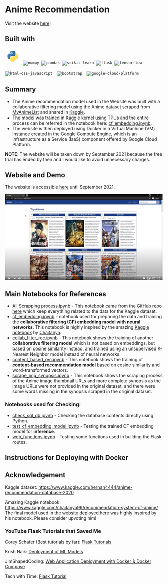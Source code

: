 # Anime Recommendation

Visit the website [here](http://34.87.106.210/)!

## Built with
<pre><code><img height="50" src="https://raw.githubusercontent.com/github/explore/80688e429a7d4ef2fca1e82350fe8e3517d3494d/topics/python/python.png" alt="python"> <img height="50" src="https://raw.githubusercontent.com/numpy/numpy/7e7f4adab814b223f7f917369a72757cd28b10cb/branding/icons/numpylogo.svg" alt="numpy"> <img height="50" src="https://raw.githubusercontent.com/pandas-dev/pandas/761bceb77d44aa63b71dda43ca46e8fd4b9d7422/web/pandas/static/img/pandas.svg" alt="pandas"> <img height="50" src="https://upload.wikimedia.org/wikipedia/commons/thumb/0/05/Scikit_learn_logo_small.svg/1280px-Scikit_learn_logo_small.svg.png" alt="scikit-learn"> <img height="50" src="https://upload.wikimedia.org/wikipedia/commons/thumb/3/3c/Flask_logo.svg/1280px-Flask_logo.svg.png" alt="flask"> <img height="50" src="https://idroot.us/wp-content/uploads/2019/03/TensorFlow-logo.png" alt="tensorflow">

<img height="60" src="https://i.pinimg.com/originals/42/3b/97/423b97b41c8b420d28e84f9b07a530ec.png" alt="html-css-javascript">  <img height="60" src="https://i.pinimg.com/originals/c1/78/5d/c1785d50a929254419fa4aad0560b058.png" alt="bootstrap">  <img height="60" src="https://i.pinimg.com/originals/40/58/3b/40583b9485486616cc310cf5c5282b85.png" alt="google-cloud-platform">
</code></pre>

## Summary
- The Anime recommendation model used in the Website was built with a collaborative filtering model using the Anime dataset scraped from [MyAnimeList](https://myanimelist.net/) and shared in [Kaggle](https://www.kaggle.com/hernan4444/anime-recommendation-database-2020).
- The model was trained in Kaggle kernel using TPUs and the entire process can be referred in the notebook here: [cf_embedding.ipynb](https://github.com/ansonnn07/Anime-Recommendation/blob/main/web/cf_embedding.ipynb).
- The website is then deployed using Docker in a Virtual Machine (VM) instance created in the Google Compute Engine, which is an Infrastructure as a Service (IaaS) component offered by Google Cloud Platform.

**NOTE**: The website will be taken down by September 2021 because the free trial has ended by then and I would like to avoid unnecessary charges.

## Website and Demo
The website is accessible [here](http://34.87.106.210/) until September 2021.


[![website demo](website_demo.png)](https://youtu.be/SgnyXSIhGR8)


## Main Notebooks for References
- [All Scrapping process.ipynb](https://github.com/ansonnn07/Anime-Recommendation/blob/main/web/All%20Scrapping%20process.ipynb) - This notebook came from the GitHub repo [here](https://github.com/Hernan4444/MyAnimeList-Database) which keep everything related to the data for the Kaggle dataset.
- [cf_embedding.ipynb](https://github.com/ansonnn07/Anime-Recommendation/blob/main/web/cf_embedding.ipynb) - notebook used for preparing the data and training the **collaborative filtering (CF) embedding model with neural networks**. This notebook is highly inspired by the amazing [Kaggle notebook](https://www.kaggle.com/chaitanya99/recommendation-system-cf-anime/) by [Chaitanya](https://www.kaggle.com/chaitanya99).
- [collab_filter_rec.ipynb](https://github.com/ansonnn07/Anime-Recommendation/blob/main/web/collab_filter_rec.ipynb) - This notebook shows the training of another **collaborative filtering model** which is not based on embeddings, but based on cosine similarity instead, and trained using an unsupervised K-Nearest Neighbor model instead of neural networks.
- [content_based_rec.ipynb](https://github.com/ansonnn07/Anime-Recommendation/blob/main/web/content_based_rec.ipynb) - This notebook shows the training of **content-based recommendation model** based on cosine similarity and word-transformed vectors.
- [scrape_img_synopsis.ipynb](https://github.com/ansonnn07/Anime-Recommendation/blob/main/web/scrape_img_synopsis.ipynb) - This notebook shows the scraping process of the Anime image thumbnail URLs and more complete synopsis as the image URLs were not provided in the original dataset, and there were some words missing in the synopsis scraped in the original dataset.

### Notebooks used for Checking:
- [check_sql_db.ipynb](https://github.com/ansonnn07/Anime-Recommendation/blob/main/web/check_sql_db.ipynb) - Checking the database contents directly using Python.
- [test_cf_embedding_model.ipynb](https://github.com/ansonnn07/Anime-Recommendation/blob/main/web/test_cf_embedding_model.ipynb) - Testing the trained CF embedding model for **inference**.
- [web_functions.ipynb](https://github.com/ansonnn07/Anime-Recommendation/blob/main/web/web_functions.ipynb) - Testing some functions used in building the Flask routes.

## Instructions for Deploying with Docker

## Acknowledgement

Kaggle dataset: https://www.kaggle.com/hernan4444/anime-recommendation-database-2020 <br>

Amazing Kaggle notebook: https://www.kaggle.com/chaitanya99/recommendation-system-cf-anime/ <br> The final model used in the website deployed here was highly inspired by his notebook. Please consider upvoting him!

### YouTube Flask Tutorials that Saved Me
Corey Schafer (Best tutorials by far): [Flask Tutorials](https://youtube.com/playlist?list=PL-osiE80TeTs4UjLw5MM6OjgkjFeUxCYH)

Krish Naik: [Deployment of ML Models](https://www.youtube.com/playlist?list=PLZoTAELRMXVOAvUbePX1lTdxQR8EY35Z1)

JimShapedCoding: [Web Application Deployment with Docker & Docker Compose](https://www.youtube.com/playlist?list=PLOkVupluCIjtjNDlZOb2ebib1aIvAivhx)

Tech with Time: [Flask Tutorial](https://youtu.be/dam0GPOAvVI)